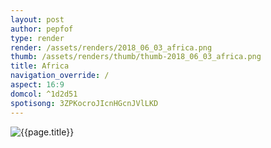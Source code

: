 ```yaml
---
layout: post
author: pepfof
type: render
render: /assets/renders/2018_06_03_africa.png
thumb: /assets/renders/thumb/thumb-2018_06_03_africa.png
title: Africa
navigation_override: /
aspect: 16:9
domcol: ^1d2d51
spotisong: 3ZPKocroJIcnHGcnJVlLKD
---
```


<!--USER BEGIN 1-->

<!--USER END 1-->
<img src = "{{ page.render }}" class="image_main" alt="{{page.title}}">

<!--more-->
<!--USER BEGIN 2-->

<!--USER END 2-->

